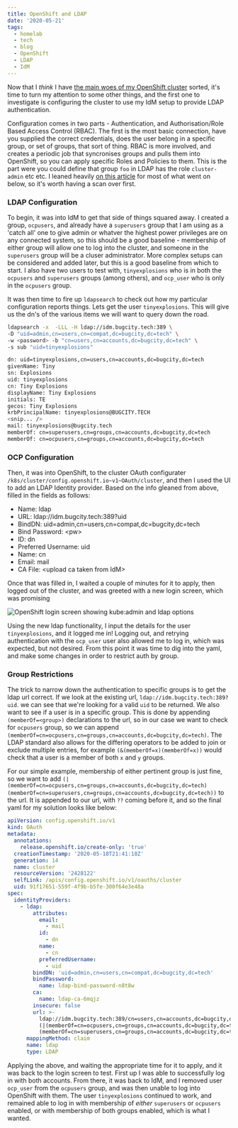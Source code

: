 ```yaml
---
title: OpenShift and LDAP
date: '2020-05-21'
tags:
  - homelab
  - tech
  - blog
  - OpenShift
  - LDAP
  - IdM
---
```

Now that I *think* I have [the main woes of my OpenShift cluster](/posts/it-wasnt-dns) sorted, it's time to turn my attention to some other things, and the first one to investigate is configuring the cluster to use my IdM setup to provide LDAP authentication.

Configuration comes in two parts - Authentication, and Authorisation/Role Based Access Control (RBAC). The first is the most basic connection, have you supplied the correct credentials, does the user belong in a specific group, or set of groups, that sort of thing. RBAC is more involved, and creates a periodic job that syncronises groups and pulls them into OpenShift, so you can apply specific Roles and Policies to them. This is the part were you could define that group `foo` in LDAP has the role `cluster-admin` etc etc. I leaned heavily [on this article](http://v1.uncontained.io/playbooks/installation/ldap_integration.html) for most of what went on below, so it's worth having a scan over first.

### LDAP Configuration

To begin, it was into IdM to get that side of things squared away. I created a group, `ocpusers`, and already have a `superusers` group that I am using as a 'catch all' one to give admin or whatver the highest power privileges are on any connected system, so this should be a good baseline - membership of either group will allow one to log into the cluster, and someone in the `superusers` group will be a cluser administrator. More complex setups can be considered and added later, but this is a good baseline from which to start. I also have two users to test with, `tinyexplosions` who is in both the `ocpusers` and `superusers` groups (among others), and `ocp_user` who is only in the `ocpusers` group.

It was then time to fire up `ldapsearch` to check out how my particular configuration reports things. Lets get the user `tinyexplosions`. This will give us the dn's of the various items we will want to query down the road.

```bash
ldapsearch -x  -LLL -H ldap://idm.bugcity.tech:389 \ 
-D "uid=admin,cn=users,cn=compat,dc=bugcity,dc=tech" \ 
-w <password> -b "cn=users,cn=accounts,dc=bugcity,dc=tech" \ 
-s sub "uid=tinyexplosions"

dn: uid=tinyexplosions,cn=users,cn=accounts,dc=bugcity,dc=tech
givenName: Tiny
sn: Explosions
uid: tinyexplosions
cn: Tiny Explosions
displayName: Tiny Explosions
initials: TE
gecos: Tiny Explosions
krbPrincipalName: tinyexplosions@BUGCITY.TECH
<snip... />
mail: tinyexplosions@bugcity.tech
memberOf: cn=superusers,cn=groups,cn=accounts,dc=bugcity,dc=tech
memberOf: cn=ocpusers,cn=groups,cn=accounts,dc=bugcity,dc=tech

```

### OCP Configuration

Then, it was into OpenShift, to the cluster OAuth configurater `/k8s/cluster/config.openshift.io~v1~OAuth/cluster`, and then I used the UI to add an LDAP Identity provider. Based on the info gleaned from above, filled in the fields as follows:
* Name: ldap
* URL: ldap://idm.bugcity.tech:389?uid
* BindDN: uid=admin,cn=users,cn=compat,dc=bugcity,dc=tech
* Bind Password: &lt;pw&gt;
* ID: dn
* Preferred Username: uid
* Name: cn
* Email: mail
* CA File: &lt;upload ca taken from IdM&gt;


Once that was filled in, I waited a couple of minutes for it to apply, then logged out of the cluster, and was greeted with a new login screen, which was promising

![OpenShift login screen showing kube:admin and ldap options](/images/ocp-login.png "OpenShift login screen, with a new, shiny 'ldap' button!")

Using the new ldap functionality, I input the details for the user `tinyexplosions`, and it logged me in! Logging out, and retrying authentication with the `ocp_user` user also allowed me to log in, which was expected, but not desired. From this point it was time to dig into the yaml, and make some changes in order to restrict auth by group.

### Group Restrictions

The trick to narrow down the authentication to specific groups is to get the ldap url correct. If we look at the existing url, `ldap://idm.bugcity.tech:389?uid`. we can see that we're looking for a valid `uid` to be returned. We also want to see if a user is in a specific group. This is done by appending `(memberOf=<group>)` declarations to the url, so in our case we want to check for `ocpusers` group, so we can append `(memberOf=cn=ocpusers,cn=groups,cn=accounts,dc=bugcity,dc=tech)`. The LDAP standard also allows for the differing operators to be added to join or exclude multiple entries, for example `(&(memberOf=x)(memberOf=x))` would check that a user is a member of both `x` and `y` groups.

For our simple example, membership of either pertinent group is just fine, so we want to add `(|(memberOf=cn=ocpusers,cn=groups,cn=accounts,dc=bugcity,dc=tech)(memberOf=cn=superusers,cn=groups,cn=accounts,dc=bugcity,dc=tech))` to the url. It is appended to our url, with `??` coming before it, and so the final yaml for my solution looks like below:

```yaml
apiVersion: config.openshift.io/v1
kind: OAuth
metadata:
  annotations:
    release.openshift.io/create-only: 'true'
  creationTimestamp: '2020-05-18T21:41:18Z'
  generation: 14
  name: cluster
  resourceVersion: '2428122'
  selfLink: /apis/config.openshift.io/v1/oauths/cluster
  uid: 91f17651-559f-4f9b-b5fe-300f64e3e48a
spec:
  identityProviders:
    - ldap:
        attributes:
          email:
            - mail
          id:
            - dn
          name:
            - cn
          preferredUsername:
            - uid
        bindDN: 'uid=admin,cn=users,cn=compat,dc=bugcity,dc=tech'
        bindPassword:
          name: ldap-bind-password-n8t8w
        ca:
          name: ldap-ca-6mqjz
        insecure: false
        url: >-
          ldap://idm.bugcity.tech:389/cn=users,cn=accounts,dc=bugcity,dc=tech?uid??
          (|(memberOf=cn=ocpusers,cn=groups,cn=accounts,dc=bugcity,dc=tech)
          (memberOf=cn=superusers,cn=groups,cn=accounts,dc=bugcity,dc=tech))
      mappingMethod: claim
      name: ldap
      type: LDAP
```

Applying the above, and waiting the appropriate time for it to apply, and it was back to the login screen to test. First up I was able to successfully log in with both accounts. From there, it was back to IdM, and I removed user `ocp_user` from the `ocpusers` group, and was then unable to log into OpenShift with them. The user `tinyexplosions` continued to work, and remained able to log in with membership of *either* `superusers` or `ocpusers` enabled, or with membership of both groups enabled, which is what I wanted.
